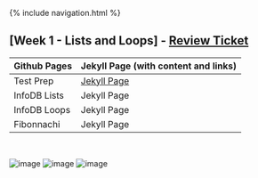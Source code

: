 {% include navigation.html %}

## [Week 1 - Lists and Loops] - [Review Ticket](https://github.com/Gennalynb123/Individual-Algorithmic-Project/issues/2)

| Github Pages | Jekyll Page (with content and links)| 
| --- | --- |
| Test Prep | [Jekyll Page](https://gennalynb123.github.io/Individual-Algorithmic-Project/TestPrep2) |
| InfoDB Lists | Jekyll Page | 
| InfoDB Loops | Jekyll Page |
| Fibonnachi | Jekyll Page |

<br>

![image](https://user-images.githubusercontent.com/89223650/158452771-cc52a052-8eba-428b-addd-4ce993951e7c.png)
![image](https://user-images.githubusercontent.com/89223650/158452804-aa40d251-177e-4565-9814-94c6e83661b9.png)
![image](https://user-images.githubusercontent.com/89223650/158452835-58d6fa4f-0da5-424a-ab85-3a50e79fae3c.png)
